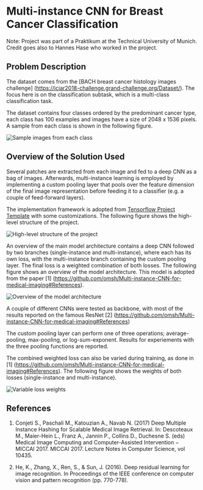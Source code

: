# Multi-instance CNN for Breast Cancer Classification

Note: Project was part of a Praktikum at the Technical University of Munich. Credit goes also to Hannes Hase who worked in the project.

## Problem Description

The dataset comes from the [BACH breast cancer histology images challenge] (https://iciar2018-challenge.grand-challenge.org/Dataset/). The focus here is on the classification subtask, which is a multi-class classification task.

The dataset contains four classes ordered by the predominant cancer type, each class has 100 examples and images have a size of 2048 x 1536 pixels. A sample from each class is shown in the following figure.

![Sample images from each class](https://github.com/omsh/Multi-instance-CNN-for-medical-imaging/tree/master/imgs/sample_images.png "Figure: Sample image from each class")

## Overview of the Solution Used

Several patches are extracted from each image and fed to a deep CNN as a bag of images. Afterwards, multi-instance learning is employed by implementing a custom pooling layer that pools over the feature dimension of the final image representation before feeding it to a classifier (e.g. a couple of feed-forward layers).

The implementation framework is adopted from [Tensorflow Project Template](https://github.com/MrGemy95/Tensorflow-Project-Template) with some customizations. The following figure shows the high-level structure of the project.

![High-level structure of the project](https://github.com/omsh/Multi-instance-CNN-for-medical-imaging/tree/master/imgs/project_structure.png "Figure: High-level structure of the project")

An overview of the main model architecture contains a deep CNN followed by two branches (single-instance and multi-instance), where each has its own loss, with the multi-instance branch containing the custom pooling layer. The final loss is a weighted combination of both losses. The following figure shows an overview of the model architecture. This model is adopted from the paper [1] (https://github.com/omsh/Multi-instance-CNN-for-medical-imaging#References).

![Overview of the model architecture](https://github.com/omsh/Multi-instance-CNN-for-medical-imaging/tree/master/imgs/model_arch.png "Figure: Overview of the model architecture")

A couple of different CNNs were tested as backbone, with most of the results reported on the famous ResNet [2] (https://github.com/omsh/Multi-instance-CNN-for-medical-imaging#References)

The custom pooling layer can perform one of three operations; average-pooling, max-pooling, or log-sum-exponent. Results for experiements with the three pooling functions are reported.

The combined weighted loss can also be varied during training, as done in [1] (https://github.com/omsh/Multi-instance-CNN-for-medical-imaging#References). The following figure shows the weights of both losses (single-instance and multi-instance).

![Variable loss weights](https://github.com/omsh/Multi-instance-CNN-for-medical-imaging/tree/master/imgs/var_loss_weights.png "Figure: Variable loss weights")


## References

1. Conjeti S., Paschali M., Katouzian A., Navab N. (2017) Deep Multiple Instance Hashing for Scalable Medical Image Retrieval. In: Descoteaux M., Maier-Hein L., Franz A., Jannin P., Collins D., Duchesne S. (eds) Medical Image Computing and Computer-Assisted Intervention − MICCAI 2017. MICCAI 2017. Lecture Notes in Computer Science, vol 10435.

2. He, K., Zhang, X., Ren, S., & Sun, J. (2016). Deep residual learning for image recognition. In Proceedings of the IEEE conference on computer vision and pattern recognition (pp. 770-778).







